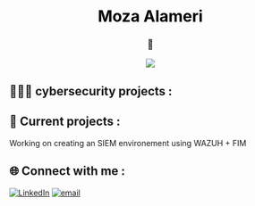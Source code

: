 <h1 align="center" style="color:black; font-weight:bold;">
  Moza Alameri
</h1>

<h3 align="center">
 👾
</h3>

<p align="center">
  <a href="https://github.com/MozaAlameri-sec">
    <img src="https://readme-typing-svg.demolab.com?lines=Cybersecurity%20Student;Committed%20to%20a%20safer%20cyberplace&font=Fira%20Code&center=true&width=500&height=45&color=00BFFF&vCenter=true&pause=1000&size=22" />
  </a>
</p>




## 👩🏾‍💻 cybersecurity projects :
## 🌟 Current projects :
Working on creating an SIEM environement using WAZUH + FIM





## 🌐 Connect with me :
 [![LinkedIn](https://img.shields.io/badge/LinkedIn-%230077B5.svg?logo=linkedin&logoColor=white)](https://www.linkedin.com/in/mouzaalameri-sec)  [![email](https://img.shields.io/badge/Email-D14836?logo=gmail&logoColor=white)](mailto:mozaalamriii@gmail.com) 

<!-- Proudly created with GPRM ( https://gprm.itsvg.in ) -->
